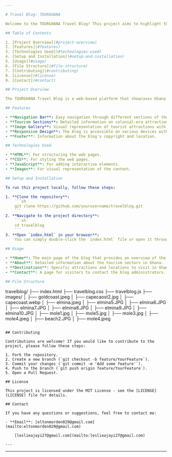 ```yaml
---

# Travel Blog: TOURGHANA

Welcome to the TOURGHANA Travel Blog! This project aims to highlight the beauty, culture, and attractions of Ghana. The blog covers various aspects of Ghanaian tourism, including colonial-era attractions, cultural tourism, ecotourism, cuisine, beaches, and beautiful sites. The website is designed to provide an informative and engaging experience for visitors interested in learning more about Ghana.

## Table of Contents

1. [Project Overview](#project-overview)
2. [Features](#features)
3. [Technologies Used](#technologies-used)
4. [Setup and Installation](#setup-and-installation)
5. [Usage](#usage)
6. [File Structure](#file-structure)
7. [Contributing](#contributing)
8. [License](#license)
9. [Contact](#contact)

## Project Overview

The TOURGHANA Travel Blog is a web-based platform that showcases Ghana's rich cultural heritage, natural landscapes, and culinary delights. The blog is designed to attract tourists and provide valuable information about various tourist attractions in Ghana.

## Features

- **Navigation Bar**: Easy navigation through different sections of the blog.
- **Tourism Sections**: Detailed information on colonial-era attractions, cultural tourism, ecotourism, and cuisine.
- **Image Gallery**: Visual representation of tourist attractions with images and captions.
- **Responsive Design**: The blog is accessible on various devices with a responsive design.
- **Footer**: Information about the blog's copyright and location.

## Technologies Used

- **HTML**: For structuring the web pages.
- **CSS**: For styling the web pages.
- **JavaScript**: For adding interactive elements.
- **Images**: For visual representation of the content.

## Setup and Installation

To run this project locally, follow these steps:

1. **Clone the repository**:
    ```sh
    git clone https://github.com/yourusername/travelblog.git
    ```
2. **Navigate to the project directory**:
    ```sh
    cd travelblog
    ```
3. **Open `index.html` in your browser**:
    You can simply double-click the `index.html` file or open it through your browser's file menu.

## Usage

- **Home**: The main page of the blog that provides an overview of the content.
- **About**: Detailed information about the tourism sectors in Ghana.
- **Destinations**: Specific attractions and locations to visit in Ghana.
- **Contact**: A page for visitors to contact the blog administrators.

## File Structure

```
travelblog/
├── index.html
├── travelblog.css
├── travelblog.js
├── images/
│   ├── goldcoast.jpeg
│   ├── capecaost2.jpg
│   ├── capecoast.webp
│   ├── elmina.jpeg
│   ├── elmina5.JPG
│   ├── elmina6.JPG
│   ├── elmina7.JPG
│   ├── elmina8.JPG
│   ├── elmina9.JPG
│   ├── elmina10.JPG
│   ├── mole1.jpg
│   ├── mole5.jpg
│   ├── mole3.jpg
│   ├── mole4.jpeg
│   ├── beach2.JPG
│   ├── mole4.jpeg
```

## Contributing

Contributions are welcome! If you would like to contribute to the project, please follow these steps:

1. Fork the repository.
2. Create a new branch (`git checkout -b feature/YourFeature`).
3. Commit your changes (`git commit -m 'Add some feature'`).
4. Push to the branch (`git push origin feature/YourFeature`).
5. Open a Pull Request.

## License

This project is licensed under the MIT License - see the [LICENSE](LICENSE) file for details.

## Contact

If you have any questions or suggestions, feel free to contact me:

- **Email**: [eltonmorden029@gmail.com](mailto:eltonmorden029@gmail.com)

    [leslieajayi27@gmail.com](mailto:leslieajayi27@gmail.com)

---
```


---

